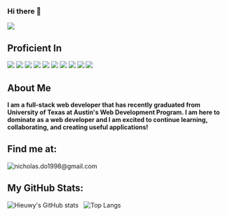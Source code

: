 ### Hi there 👋

![](https://img.shields.io/badge/Created%20by-Nicholas%20-blue?style=for-the-badge)



## Proficient In
![](https://img.shields.io/badge/React-20232A?style=for-the-badge&logo=react&logoColor=61DAFB) ![](https://img.shields.io/badge/Node.js-339933?style=for-the-badge&logo=nodedotjs&logoColor=white) ![](https://img.shields.io/badge/npm-CB3837?style=for-the-badge&logo=npm&logoColor=white) ![](https://img.shields.io/badge/Sass-CC6699?style=for-the-badge&logo=sass&logoColor=white) ![](https://img.shields.io/badge/GIT-E44C30?style=for-the-badge&logo=git&logoColor=white) ![](https://img.shields.io/badge/powershell-5391FE?style=for-the-badge&logo=powershell&logoColor=white) ![](https://img.shields.io/badge/GitHub-100000?style=for-the-badge&logo=github&logoColor=white) ![](https://img.shields.io/badge/JavaScript-323330?style=for-the-badge&logo=javascript&logoColor=F7DF1E) ![](https://img.shields.io/badge/HTML5-E34F26?style=for-the-badge&logo=html5&logoColor=white) ![](https://img.shields.io/badge/CSS3-1572B6?style=for-the-badge&logo=css3&logoColor=white)

## About Me
**I am a full-stack web developer that has recently graduated from University of Texas at Austin's Web Development Program. I am here to dominate as a web developer and I am excited to continue learning, collaborating, and creating useful applications!**


## Find me at:
![nicholas.do1998@gmail.com](https://img.shields.io/badge/Gmail-D14836?style=for-the-badge&logo=gmail&logoColor=white)

## My GitHub Stats:
![Hieuwy's GitHub stats](https://github-readme-stats.vercel.app/api?username=hieuwy&theme=nightowl&show_icons=true) &nbsp;
![Top Langs](https://github-readme-stats.vercel.app/api/top-langs/?username=hieuwy&layout=compact&theme=tokyonight)

<!--
**hieuwy/hieuwy** is a ✨ _special_ ✨ repository because its `README.md` (this file) appears on your GitHub profile.

Here are some ideas to get you started:

- 🔭 I’m currently working on ...
- 🌱 I’m currently learning ...
- 👯 I’m looking to collaborate on ...
- 🤔 I’m looking for help with ...
- 💬 Ask me about ...
- 📫 How to reach me: ...
- 😄 Pronouns: ...
- ⚡ Fun fact: ...
-->
